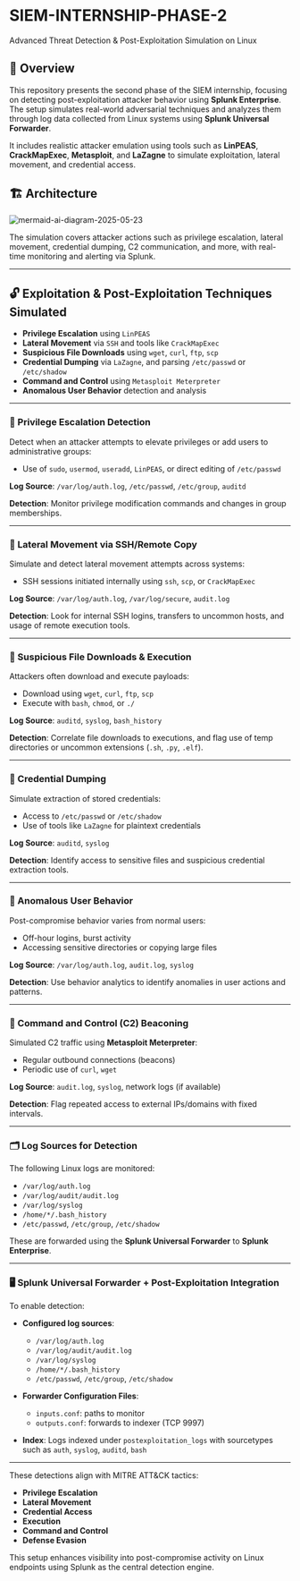 # SIEM-INTERNSHIP-PHASE-2
Advanced Threat Detection & Post-Exploitation Simulation on Linux

## 📌 Overview

This repository presents the second phase of the SIEM internship, focusing on detecting post-exploitation attacker behavior using **Splunk Enterprise**. The setup simulates real-world adversarial techniques and analyzes them through log data collected from Linux systems using **Splunk Universal Forwarder**.

It includes realistic attacker emulation using tools such as **LinPEAS**, **CrackMapExec**, **Metasploit**, and **LaZagne** to simulate exploitation, lateral movement, and credential access.

## 🏗️ Architecture

![mermaid-ai-diagram-2025-05-23](https://github.com/user-attachments/assets/phase2/diagram-postexploitation-linux)

The simulation covers attacker actions such as privilege escalation, lateral movement, credential dumping, C2 communication, and more, with real-time monitoring and alerting via Splunk.

---

## 🔓 Exploitation & Post-Exploitation Techniques Simulated

- **Privilege Escalation** using `LinPEAS`
- **Lateral Movement** via `SSH` and tools like `CrackMapExec`
- **Suspicious File Downloads** using `wget`, `curl`, `ftp`, `scp`
- **Credential Dumping** via `LaZagne`, and parsing `/etc/passwd` or `/etc/shadow`
- **Command and Control** using `Metasploit Meterpreter`
- **Anomalous User Behavior** detection and analysis

---

### 🧍 Privilege Escalation Detection

Detect when an attacker attempts to elevate privileges or add users to administrative groups:
- Use of `sudo`, `usermod`, `useradd`, `LinPEAS`, or direct editing of `/etc/passwd`

**Log Source**: `/var/log/auth.log`, `/etc/passwd`, `/etc/group`, `auditd`

**Detection**: Monitor privilege modification commands and changes in group memberships.

---

### 🔄 Lateral Movement via SSH/Remote Copy

Simulate and detect lateral movement attempts across systems:
- SSH sessions initiated internally using `ssh`, `scp`, or `CrackMapExec`

**Log Source**: `/var/log/auth.log`, `/var/log/secure`, `audit.log`

**Detection**: Look for internal SSH logins, transfers to uncommon hosts, and usage of remote execution tools.

---

### 🧪 Suspicious File Downloads & Execution

Attackers often download and execute payloads:
- Download using `wget`, `curl`, `ftp`, `scp`
- Execute with `bash`, `chmod`, or `./`

**Log Source**: `auditd`, `syslog`, `bash_history`

**Detection**: Correlate file downloads to executions, and flag use of temp directories or uncommon extensions (`.sh`, `.py`, `.elf`).

---

### 🧠 Credential Dumping

Simulate extraction of stored credentials:
- Access to `/etc/passwd` or `/etc/shadow`
- Use of tools like `LaZagne` for plaintext credentials

**Log Source**: `auditd`, `syslog`

**Detection**: Identify access to sensitive files and suspicious credential extraction tools.

---

### 🧭 Anomalous User Behavior

Post-compromise behavior varies from normal users:
- Off-hour logins, burst activity
- Accessing sensitive directories or copying large files

**Log Source**: `/var/log/auth.log`, `audit.log`, `syslog`

**Detection**: Use behavior analytics to identify anomalies in user actions and patterns.

---

### 📡 Command and Control (C2) Beaconing

Simulated C2 traffic using **Metasploit Meterpreter**:
- Regular outbound connections (beacons)
- Periodic use of `curl`, `wget`

**Log Source**: `audit.log`, `syslog`, network logs (if available)

**Detection**: Flag repeated access to external IPs/domains with fixed intervals.

---

### 🗂️ Log Sources for Detection

The following Linux logs are monitored:
- `/var/log/auth.log`
- `/var/log/audit/audit.log`
- `/var/log/syslog`
- `/home/*/.bash_history`
- `/etc/passwd`, `/etc/group`, `/etc/shadow`

These are forwarded using the **Splunk Universal Forwarder** to **Splunk Enterprise**.

---

### 🖥️ Splunk Universal Forwarder + Post-Exploitation Integration

To enable detection:

- **Configured log sources**:
  - `/var/log/auth.log`
  - `/var/log/audit/audit.log`
  - `/var/log/syslog`
  - `/home/*/.bash_history`
  - `/etc/passwd`, `/etc/group`, `/etc/shadow`

- **Forwarder Configuration Files**:
  - `inputs.conf`: paths to monitor
  - `outputs.conf`: forwards to indexer (TCP 9997)

- **Index**: Logs indexed under `postexploitation_logs` with sourcetypes such as `auth`, `syslog`, `auditd`, `bash`

---

These detections align with MITRE ATT&CK tactics:
- **Privilege Escalation**
- **Lateral Movement**
- **Credential Access**
- **Execution**
- **Command and Control**
- **Defense Evasion**

This setup enhances visibility into post-compromise activity on Linux endpoints using Splunk as the central detection engine.
